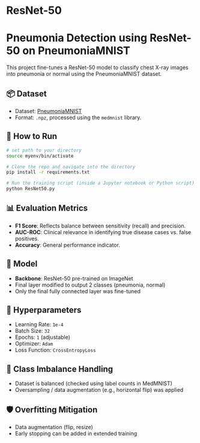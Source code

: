 # ResNet-50
# Pneumonia Detection using ResNet-50 on PneumoniaMNIST

This project fine-tunes a ResNet-50 model to classify chest X-ray images into pneumonia or normal using the PneumoniaMNIST dataset.

## 📦 Dataset
- Dataset: [PneumoniaMNIST](https://www.kaggle.com/datasets/rijulshr/pneumoniamnist/data)
- Format: `.npz`, processed using the `medmnist` library.

## 🚀 How to Run

```bash
# set path to your directory 
source myenv/bin/activate

# Clone the repo and navigate into the directory
pip install -r requirements.txt

# Run the training script (inside a Jupyter notebook or Python script)
python ResNet50.py
```

## 📊 Evaluation Metrics
- **F1 Score**: Reflects balance between sensitivity (recall) and precision.
- **AUC-ROC**: Clinical relevance in identifying true disease cases vs. false positives.
- **Accuracy**: General performance indicator.

## 🧠 Model
- **Backbone**: ResNet-50 pre-trained on ImageNet
- Final layer modified to output 2 classes (pneumonia, normal)
- Only the final fully connected layer was fine-tuned

## 🧪 Hyperparameters
- Learning Rate: `1e-4`
- Batch Size: `32`
- Epochs: `1` (adjustable)
- Optimizer: `Adam`
- Loss Function: `CrossEntropyLoss`

## 🔐 Class Imbalance Handling
- Dataset is balanced (checked using label counts in MedMNIST)
- Oversampling / data augmentation (e.g., horizontal flip) was applied

## 🛡️ Overfitting Mitigation
- Data augmentation (flip, resize)
- Early stopping can be added in extended training
